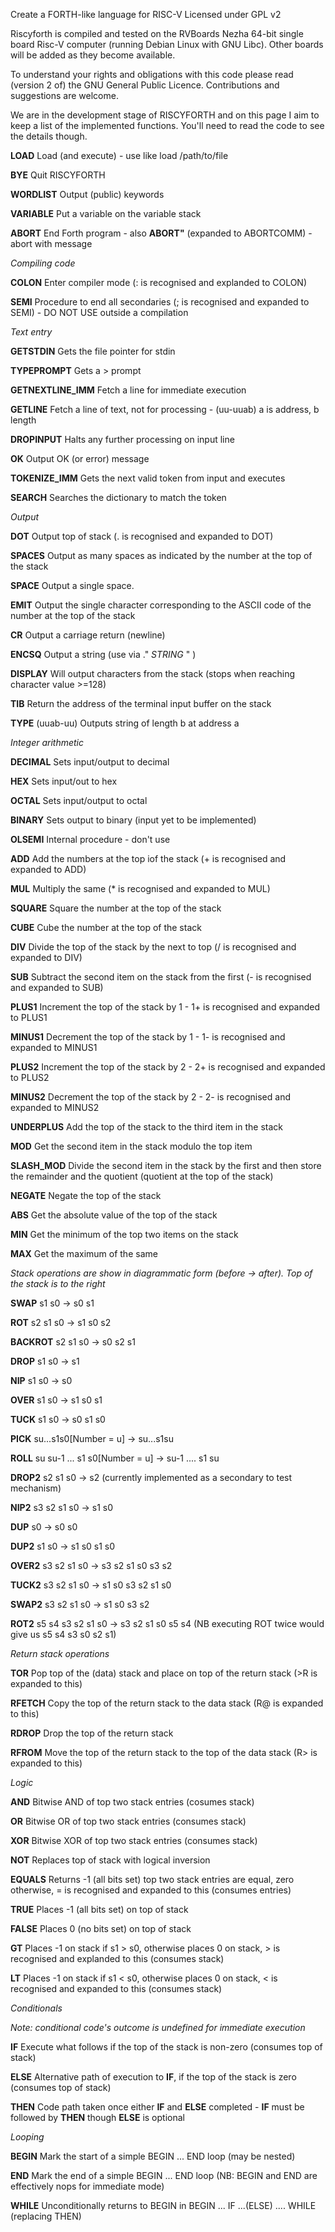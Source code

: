 Create a FORTH-like language for RISC-V
Licensed under GPL v2

Riscyforth is compiled and tested on the RVBoards Nezha 64-bit single board Risc-V computer (running Debian Linux with GNU Libc). Other boards will be added as they become
available.

To understand your rights and obligations with this code please read (version 2 of) the GNU General Public Licence. Contributions and suggestions are welcome.

We are in the development stage of RISCYFORTH and on this page I aim to keep a list of the implemented functions. You'll need to read the code to see the details though.

**LOAD**		    Load (and execute) - use like load /path/to/file

**BYE**                     Quit RISCYFORTH

**WORDLIST**                Output (public) keywords

**VARIABLE**                Put a variable on the variable stack

**ABORT**		    End Forth program - also **ABORT"** (expanded to ABORTCOMM) - abort with message

_Compiling code_

**COLON**		    Enter compiler mode (: is recognised and explanded to COLON)

**SEMI**                    Procedure to end all secondaries (; is recognised and expanded to SEMI) - DO NOT USE outside a compilation

_Text entry_

**GETSTDIN**                Gets the file pointer for stdin

**TYPEPROMPT**              Gets a > prompt

**GETNEXTLINE_IMM**         Fetch a line for immediate execution

**GETLINE**		    Fetch a line of text, not for processing - (uu-uuab) a is address, b length

**DROPINPUT**		    Halts any further processing on input line

**OK**                      Output OK (or error) message

**TOKENIZE_IMM**            Gets the next valid token from input and executes

**SEARCH**                  Searches the dictionary to match the token

_Output_

**DOT**                     Output top of stack (. is recognised and expanded to DOT)

**SPACES**		    Output as many spaces as indicated by the number at the top of the stack

**SPACE**		    Output a single space.

**EMIT**		    Output the single character corresponding to the ASCII code of the number at the top of the stack

**CR**			    Output a carriage return (newline)

**ENCSQ**		    Output a string (use via ." _STRING_ " )

**DISPLAY**		    Will output characters from the stack (stops when reaching character value >=128)

**TIB**			    Return the address of the terminal input buffer on the stack

**TYPE**		    (uuab-uu) Outputs string of length b at address a

_Integer arithmetic_

**DECIMAL**                 Sets input/output to decimal

**HEX**                     Sets input/out to hex

**OCTAL**                   Sets input/output to octal

**BINARY**                  Sets output to binary (input yet to be implemented)

**OLSEMI**                  Internal procedure - don't use

**ADD**                     Add the numbers at the top iof the stack (+ is recognised and expanded to ADD)

**MUL**                     Multiply the same (* is recognised and expanded to MUL)

**SQUARE**		    Square the number at the top of the stack

**CUBE**		    Cube the number at the top of the stack

**DIV**                     Divide the top of the stack by the next to top (/ is recognised and expanded to DIV)

**SUB**                     Subtract the second item on the stack from the first (- is recognised and expanded to SUB)

**PLUS1**                   Increment the top of the stack by 1 - 1+ is recognised and expanded to PLUS1

**MINUS1**                  Decrement the top of the stack by 1 - 1- is recognised and expanded to MINUS1

**PLUS2**                   Increment the top of the stack by 2 - 2+ is recognised and expanded to PLUS2

**MINUS2**                  Decrement the top of the stack by 2 - 2- is recognised and expanded to MINUS2

**UNDERPLUS**               Add the top of the stack to the third item in the stack

**MOD**                     Get the second item in the stack modulo the top item

**SLASH_MOD**               Divide the second item in the stack by the first and then store the remainder and the quotient (quotient at the top of the stack)

**NEGATE**                  Negate the top of the stack

**ABS**                     Get the absolute value of the top of the stack

**MIN**                     Get the minimum of the top two items on the stack

**MAX**                     Get the maximum of the same


_Stack operations are show in diagrammatic form (before -> after). Top of the stack is to the right_

**SWAP**                    s1 s0 -> s0 s1

**ROT**                     s2 s1 s0 -> s1 s0 s2

**BACKROT**                 s2 s1 s0 -> s0 s2 s1

**DROP**                    s1 s0 -> s1

**NIP**                     s1 s0 -> s0

**OVER**                    s1 s0 -> s1 s0 s1

**TUCK**                    s1 s0 -> s0 s1 s0

**PICK**                    su...s1s0[Number = u] -> su...s1su

**ROLL**                    su su-1 ... s1 s0[Number = u] -> su-1 .... s1 su

**DROP2**                   s2 s1 s0 -> s2 (currently implemented as a secondary to test mechanism)

**NIP2**                    s3 s2 s1 s0 -> s1 s0

**DUP**                     s0 -> s0 s0

**DUP2**                    s1 s0 -> s1 s0 s1 s0

**OVER2**                   s3 s2 s1 s0 -> s3 s2 s1 s0 s3 s2

**TUCK2**                   s3 s2 s1 s0 -> s1 s0 s3 s2 s1 s0

**SWAP2**                   s3 s2 s1 s0 -> s1 s0 s3 s2

**ROT2**                    s5 s4 s3 s2 s1 s0 -> s3 s2 s1 s0 s5 s4 (NB executing ROT twice would give us s5 s4 s3 s0 s2 s1)

_Return stack operations_

**TOR**			    Pop top of the (data) stack and place on top of the return stack (>R is expanded to this)

**RFETCH**		    Copy the top of the return stack to the data stack (R@ is expanded to this)

**RDROP**                   Drop the top of the return stack

**RFROM**                   Move the top of the return stack to the top of the data stack (R> is expanded to this)

_Logic_

**AND**			    Bitwise AND of top two stack entries (cosumes stack)

**OR**			    Bitwise OR of top two stack entries (consumes stack)

**XOR**			    Bitwise XOR of top two stack entries (consumes stack)

**NOT**			    Replaces top of stack with logical inversion

**EQUALS**	 	    Returns -1 (all bits set)  top two stack entries are equal, zero otherwise, = is recognised and expanded to this (consumes entries)

**TRUE**		    Places -1 (all bits set) on top of stack

**FALSE**		    Places 0 (no bits set) on top of stack

**GT**			    Places -1 on stack if s1 > s0, otherwise places 0 on stack, > is recognised and explanded to this (consumes stack)

**LT**			    Places -1 on stack if s1 < s0, otherwise places 0 on stack, < is recognised and expanded to this (consumes stack)

_Conditionals_

_Note: conditional code's outcome is undefined for immediate execution_

**IF**			    Execute what follows if the top of the stack is non-zero (consumes top of stack)

**ELSE**		    Alternative path of execution to **IF**, if the top of the stack is zero (consumes top of stack)

**THEN**		    Code path taken once either **IF** and **ELSE** completed - **IF** must be followed by **THEN** though **ELSE** is optional

_Looping_

**BEGIN**		    Mark the start of a simple BEGIN ... END loop (may be nested)

**END**			    Mark the end of a simple BEGIN ... END loop (NB: BEGIN and END are effectively nops for immediate mode)

**WHILE**		    Unconditionally returns to BEGIN in BEGIN ... IF ...(ELSE) .... WHILE (replacing THEN)

